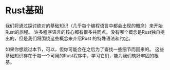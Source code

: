 # Rust基础

我们将通过探讨绝对的基础知识（几乎每个编程语言中都会出现的概念）来开始Rust的旅程。
许多程序语言的核心都有很多共同点。没有哪个概念是Rust独自提出的，但是我们将围绕这些概念来介绍Rust
的特殊语法和约定。

如果你想跳过本节，可以，但你可能会在之后为了查找一些细节而回来的。
这些基础知识存在于每一个可用的Rust程序中，学习它们，能为我们筑好牢固的根基。
